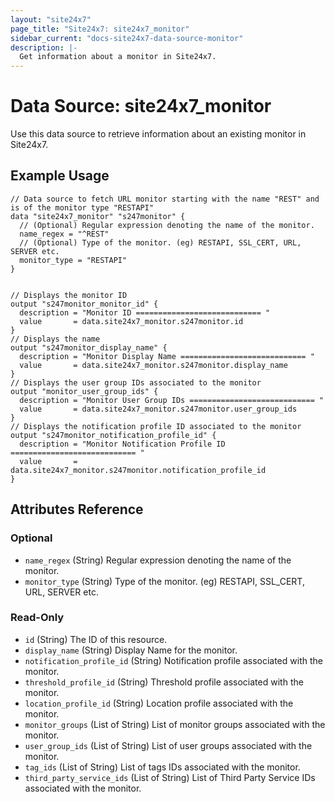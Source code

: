 ```yaml
---
layout: "site24x7"
page_title: "Site24x7: site24x7_monitor"
sidebar_current: "docs-site24x7-data-source-monitor"
description: |-
  Get information about a monitor in Site24x7.
---
```


# Data Source: site24x7\_monitor

Use this data source to retrieve information about an existing monitor in Site24x7.

## Example Usage

```hcl
// Data source to fetch URL monitor starting with the name "REST" and is of the monitor type "RESTAPI"
data "site24x7_monitor" "s247monitor" {
  // (Optional) Regular expression denoting the name of the monitor.
  name_regex = "^REST"
  // (Optional) Type of the monitor. (eg) RESTAPI, SSL_CERT, URL, SERVER etc.
  monitor_type = "RESTAPI"
}


// Displays the monitor ID
output "s247monitor_monitor_id" {
  description = "Monitor ID ============================ "
  value       = data.site24x7_monitor.s247monitor.id
}
// Displays the name
output "s247monitor_display_name" {
  description = "Monitor Display Name ============================ "
  value       = data.site24x7_monitor.s247monitor.display_name
}
// Displays the user group IDs associated to the monitor
output "monitor_user_group_ids" {
  description = "Monitor User Group IDs ============================ "
  value       = data.site24x7_monitor.s247monitor.user_group_ids
}
// Displays the notification profile ID associated to the monitor
output "s247monitor_notification_profile_id" {
  description = "Monitor Notification Profile ID ============================ "
  value       = data.site24x7_monitor.s247monitor.notification_profile_id
}
```

## Attributes Reference


### Optional

* `name_regex` (String) Regular expression denoting the name of the monitor.
* `monitor_type` (String) Type of the monitor. (eg) RESTAPI, SSL_CERT, URL, SERVER etc.

### Read-Only

* `id` (String) The ID of this resource.
* `display_name` (String) Display Name for the monitor.
* `notification_profile_id` (String) Notification profile associated with the monitor.
* `threshold_profile_id` (String) Threshold profile associated with the monitor.
* `location_profile_id` (String) Location profile associated with the monitor.
* `monitor_groups` (List of String) List of monitor groups associated with the monitor.
* `user_group_ids` (List of String) List of user groups associated with the monitor.
* `tag_ids` (List of String) List of tags IDs associated with the monitor.
* `third_party_service_ids` (List of String) List of Third Party Service IDs associated with the monitor.


 